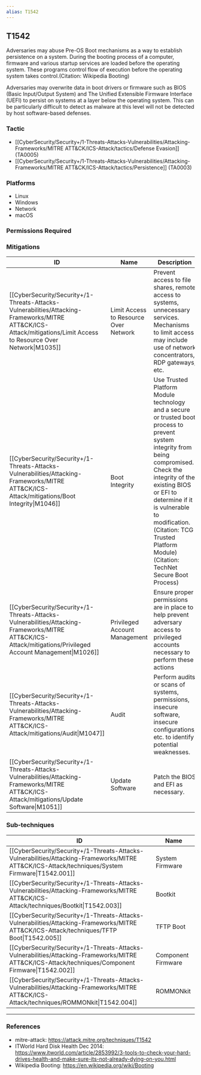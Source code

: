 ```yaml
---
alias: T1542
---
```


## T1542

Adversaries may abuse Pre-OS Boot mechanisms as a way to establish persistence on a system. During the booting process of a computer, firmware and various startup services are loaded before the operating system. These programs control flow of execution before the operating system takes control.(Citation: Wikipedia Booting)

Adversaries may overwrite data in boot drivers or firmware such as BIOS (Basic Input/Output System) and The Unified Extensible Firmware Interface (UEFI) to persist on systems at a layer below the operating system. This can be particularly difficult to detect as malware at this level will not be detected by host software-based defenses.


### Tactic
- [[CyberSecurity/Security+/1-Threats-Attacks-Vulnerabilities/Attacking-Frameworks/MITRE ATT&CK/ICS-Attack/tactics/Defense Evasion]] (TA0005)
- [[CyberSecurity/Security+/1-Threats-Attacks-Vulnerabilities/Attacking-Frameworks/MITRE ATT&CK/ICS-Attack/tactics/Persistence]] (TA0003)

### Platforms
- Linux
- Windows
- Network
- macOS

### Permissions Required

### Mitigations

| ID | Name | Description |
| --- | --- | --- |
| [[CyberSecurity/Security+/1-Threats-Attacks-Vulnerabilities/Attacking-Frameworks/MITRE ATT&CK/ICS-Attack/mitigations/Limit Access to Resource Over Network\|M1035]] | Limit Access to Resource Over Network | Prevent access to file shares, remote access to systems, unnecessary services. Mechanisms to limit access may include use of network concentrators, RDP gateways, etc. |
| [[CyberSecurity/Security+/1-Threats-Attacks-Vulnerabilities/Attacking-Frameworks/MITRE ATT&CK/ICS-Attack/mitigations/Boot Integrity\|M1046]] | Boot Integrity | Use Trusted Platform Module technology and a secure or trusted boot process to prevent system integrity from being compromised. Check the integrity of the existing BIOS or EFI to determine if it is vulnerable to modification. (Citation: TCG Trusted Platform Module) (Citation: TechNet Secure Boot Process) |
| [[CyberSecurity/Security+/1-Threats-Attacks-Vulnerabilities/Attacking-Frameworks/MITRE ATT&CK/ICS-Attack/mitigations/Privileged Account Management\|M1026]] | Privileged Account Management | Ensure proper permissions are in place to help prevent adversary access to privileged accounts necessary to perform these actions |
| [[CyberSecurity/Security+/1-Threats-Attacks-Vulnerabilities/Attacking-Frameworks/MITRE ATT&CK/ICS-Attack/mitigations/Audit\|M1047]] | Audit | Perform audits or scans of systems, permissions, insecure software, insecure configurations, etc. to identify potential weaknesses. |
| [[CyberSecurity/Security+/1-Threats-Attacks-Vulnerabilities/Attacking-Frameworks/MITRE ATT&CK/ICS-Attack/mitigations/Update Software\|M1051]] | Update Software | Patch the BIOS and EFI as necessary. |

### Sub-techniques

| ID | Name |
| --- | --- |
| [[CyberSecurity/Security+/1-Threats-Attacks-Vulnerabilities/Attacking-Frameworks/MITRE ATT&CK/ICS-Attack/techniques/System Firmware\|T1542.001]] | System Firmware |
| [[CyberSecurity/Security+/1-Threats-Attacks-Vulnerabilities/Attacking-Frameworks/MITRE ATT&CK/ICS-Attack/techniques/Bootkit\|T1542.003]] | Bootkit |
| [[CyberSecurity/Security+/1-Threats-Attacks-Vulnerabilities/Attacking-Frameworks/MITRE ATT&CK/ICS-Attack/techniques/TFTP Boot\|T1542.005]] | TFTP Boot |
| [[CyberSecurity/Security+/1-Threats-Attacks-Vulnerabilities/Attacking-Frameworks/MITRE ATT&CK/ICS-Attack/techniques/Component Firmware\|T1542.002]] | Component Firmware |
| [[CyberSecurity/Security+/1-Threats-Attacks-Vulnerabilities/Attacking-Frameworks/MITRE ATT&CK/ICS-Attack/techniques/ROMMONkit\|T1542.004]] | ROMMONkit |


---
### References

- mitre-attack: https://attack.mitre.org/techniques/T1542
- ITWorld Hard Disk Health Dec 2014: https://www.itworld.com/article/2853992/3-tools-to-check-your-hard-drives-health-and-make-sure-its-not-already-dying-on-you.html
- Wikipedia Booting: https://en.wikipedia.org/wiki/Booting
